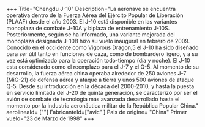 +++
Title="Chengdu J-10"
Description="La aeronave se encuentra operativa dentro de la Fuerza Aérea del Ejército Popular de Liberación (PLAAF) desde el año 2003. El J-10 está disponible en las variantes monoplaza de combate J-10A y biplaza de entrenamiento J-10S. Posteriormente, según se ha informado, una variante mejorada del monoplaza designada J-10B hizo su vuelo inaugural en febrero de 2009. Conocido en el occidente como Vigorous Dragon,5​ el J-10 ha sido diseñado para ser útil tanto en funciones de caza, como de bombardero ligero, y a su vez está optimizado para la operación todo-tiempo (día y noche). El J-10 esta considerado como el reemplazo para el J-7 y el Q-5. Al momento de su desarrollo, la fuerza aérea china operaba alrededor de 250 aviones J-7 (MiG-21) de defensa aérea y ataque a tierra y unos 500 aviones de ataque Q-5. Desde su introducción en la década del 2000-2010, y hasta la puesta en servicio limitada del J-20 de quinta generación, se caracterizó por ser el avión de combate de tecnología más avanzada desarrollado hasta el momento por la industria aeronáutica militar de la República Popular China."
aerolineaId= [""]
FabricanteId=["avic" ] 
Pais de origine= "China"
Primer vuelo="23 de Marzo de 1998"
+++
